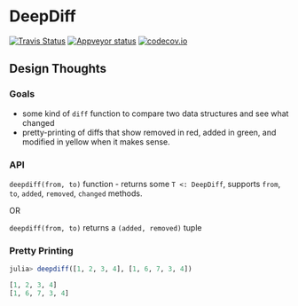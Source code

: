 # DeepDiff

[![Travis Status](https://travis-ci.org/ssfrr/DeepDiffs.jl.svg?branch=master)](https://travis-ci.org/ssfrr/DeepDiffs.jl)
[![Appveyor status](https://ci.appveyor.com/api/projects/status/jim9hndbolm8p9p4/branch/master?svg=true)](https://ci.appveyor.com/project/ssfrr/deepdiffs-jl/branch/master)
[![codecov.io](http://codecov.io/github/ssfrr/DeepDiffs.jl/coverage.svg?branch=master)](http://codecov.io/github/ssfrr/DeepDiffs.jl?branch=master)

## Design Thoughts

### Goals

* some kind of `diff` function to compare two data structures and see what changed
* pretty-printing of diffs that show removed in red, added in green, and modified in yellow when it makes sense.

### API

`deepdiff(from, to)` function - returns some `T <: DeepDiff`, supports `from`, `to`, `added`, `removed`, `changed` methods.

OR

`deepdiff(from, to)` returns a `(added, removed)` tuple


### Pretty Printing

```julia
julia> deepdiff([1, 2, 3, 4], [1, 6, 7, 3, 4])

[1, 2, 3, 4]
[1, 6, 7, 3, 4]
```
